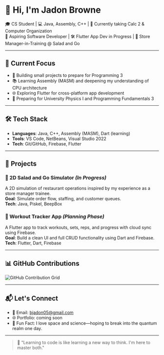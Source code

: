 # 👋 Hi, I'm Jadon Browne

🎓 CS Student | 💻 Java, Assembly, C++ | 🧠 Currently taking Calc 2 & Computer Organization  
📱 Aspiring Software Developer | 🛠️ Flutter App Dev in Progress | 🥗 Store Manager-in-Training @ Salad and Go  

---

## 🧠 Current Focus

- 🔭 Building small projects to prepare for Programming 3  
- 📚 Learning Assembly (MASM) and deepening my understanding of CPU architecture  
- 🌐 Exploring Flutter for cross-platform app development  
- 📐 Preparing for University Physics I and Programming Fundamentals 3  

---

## 🛠️ Tech Stack

- **Languages**: Java, C++, Assembly (MASM), Dart (learning)
- **Tools**: VS Code, NetBeans, Visual Studio 2022  
- **Tech**: Git/GitHub, Firebase, Flutter  

---

## 📂 Projects

### 🥗 2D Salad and Go Simulator *(In Progress)*  
A 2D simulation of restaurant operations inspired by my experience as a store manager trainee.  
**Goal**: Simulate order flow, staffing, and customer queues.  
**Tech**: Java, Piskel, BeepBox

### 💪 Workout Tracker App *(Planning Phase)*  
A Flutter app to track workouts, sets, reps, and progress with cloud sync using Firebase.  
**Goal**: Build a clean UI and full CRUD functionality using Dart and Firebase.  
**Tech**: Flutter, Dart, Firebase

---

## 📊 GitHub Contributions

![GitHub Contribution Grid](https://github-profile-summary-cards.vercel.app/api/cards/profile-details?username=drogaws&theme=github_dark)


---

## 📬 Let's Connect

- 📧 Email: bjadon05@gmail.com  
- 🌐 Portfolio: coming soon  
- 🧠 Fun Fact: I love space and science—hoping to break into the quantum realm one day.

---

> 🚀 "Learning to code is like learning a new way to think. I'm here to master both."
